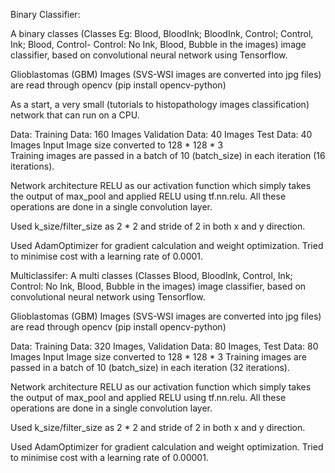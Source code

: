 Binary Classifier:

A binary classes (Classes Eg: Blood, BloodInk; BloodInk, Control; Control, Ink; Blood, Control- Control: No Ink, Blood, Bubble in the images) image classifier, based on convolutional neural network using Tensorflow.

Glioblastomas (GBM) Images (SVS-WSI images are converted into jpg files) are read through opencv
(pip install opencv-python)

As a start, a very small (tutorials to histopathology images classification) network that can run on a CPU. 

Data:
Training Data: 160 Images
Validation Data: 40 Images
Test Data: 40 Images
Input Image size converted to 128 * 128 * 3  
Training images are passed in a batch of 10 (batch_size) in each iteration (16 iterations).

Network architecture
RELU as our activation function which simply takes the output of max_pool and applied RELU using tf.nn.relu. All these operations are done in a single convolution layer.

Used k_size/filter_size as 2 * 2 and stride of 2 in both x and y direction.

Used AdamOptimizer for gradient calculation and weight optimization. Tried to  minimise cost with a learning rate of 0.0001.



Multiclassifer:
A multi classes (Classes Blood, BloodInk, Control, Ink; Control: No Ink, Blood, Bubble in the images) image classifier, based on convolutional neural network using Tensorflow.

Glioblastomas (GBM) Images (SVS-WSI images are converted into jpg files) are read through opencv (pip install opencv-python)

Data: 
Training Data: 320 Images,  Validation Data: 80 Images,  Test Data: 80 Images
Input Image size converted to 128 * 128 * 3
Training images are passed in a batch of 10 (batch_size) in each iteration (32 iterations).

Network architecture RELU as our activation function which simply takes the output of max_pool and applied RELU using tf.nn.relu. All these operations are done in a single convolution layer.

Used k_size/filter_size as 2 * 2 and stride of 2 in both x and y direction.

Used AdamOptimizer for gradient calculation and weight optimization. Tried to minimise cost with a learning rate of 0.00001.
